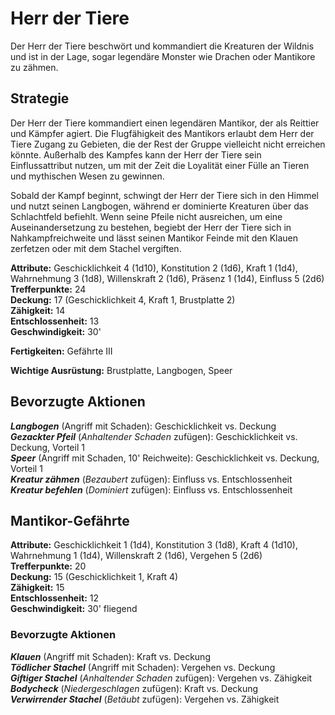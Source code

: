 # Herr der Tiere
Der Herr der Tiere beschwört und kommandiert die Kreaturen der Wildnis und ist in der Lage, sogar legendäre Monster wie Drachen oder Mantikore zu zähmen.

## Strategie
Der Herr der Tiere kommandiert einen legendären Mantikor, der als Reittier und Kämpfer agiert. Die Flugfähigkeit des Mantikors erlaubt dem Herr der Tiere Zugang zu Gebieten, die der Rest der Gruppe vielleicht nicht erreichen könnte. Außerhalb des Kampfes kann der Herr der Tiere sein Einflussattribut nutzen, um mit der Zeit die Loyalität einer Fülle an Tieren und mythischen Wesen zu gewinnen.

Sobald der Kampf beginnt, schwingt der Herr der Tiere sich in den Himmel und nutzt seinen Langbogen, während er dominierte Kreaturen über das Schlachtfeld befiehlt. Wenn seine Pfeile nicht ausreichen, um eine Auseinandersetzung zu bestehen, begiebt der Herr der Tiere sich in Nahkampfreichweite und lässt seinen Mantikor Feinde mit den Klauen zerfetzen oder mit dem Stachel vergiften.

**Attribute:** Geschicklichkeit 4 (1d10), Konstitution 2 (1d6), Kraft 1 (1d4), Wahrnehmung 3 (1d8), Willenskraft 2 (1d6), Präsenz 1 (1d4), Einfluss 5 (2d6)  
**Trefferpunkte:** 24  
**Deckung:** 17 (Geschicklichkeit 4, Kraft 1, Brustplatte 2)  
**Zähigkeit:** 14  
**Entschlossenheit:** 13  
**Geschwindigkeit:** 30'

**Fertigkeiten:** Gefährte III

**Wichtige Ausrüstung:** Brustplatte, Langbogen, Speer

## Bevorzugte Aktionen
***Langbogen*** (Angriff mit Schaden): Geschicklichkeit vs. Deckung  
***Gezackter Pfeil*** (*Anhaltender Schaden* zufügen): Geschicklichkeit vs. Deckung, Vorteil 1  
***Speer*** (Angriff mit Schaden, 10' Reichweite): Geschicklichkeit vs. Deckung, Vorteil 1  
***Kreatur zähmen*** (*Bezaubert* zufügen): Einfluss vs. Entschlossenheit  
***Kreatur befehlen*** (*Dominiert* zufügen): Einfluss vs. Entschlossenheit

## Mantikor-Gefährte
**Attribute:** Geschicklichkeit 1 (1d4), Konstitution 3 (1d8), Kraft 4 (1d10), Wahrnehmung 1 (1d4), Willenskraft 2 (1d6), Vergehen 5 (2d6)  
**Trefferpunkte:** 20  
**Deckung:** 15 (Geschicklichkeit 1, Kraft 4)  
**Zähigkeit:** 15  
**Entschlossenheit:** 12  
**Geschwindigkeit:** 30' fliegend

### Bevorzugte Aktionen
***Klauen*** (Angriff mit Schaden): Kraft vs. Deckung  
***Tödlicher Stachel*** (Angriff mit Schaden): Vergehen vs. Deckung  
***Giftiger Stachel*** (*Anhaltender Schaden* zufügen): Vergehen vs. Zähigkeit  
***Bodycheck*** (*Niedergeschlagen* zufügen): Kraft vs. Deckung  
***Verwirrender Stachel*** (*Betäubt* zufügen): Vergehen vs. Zähigkeit
